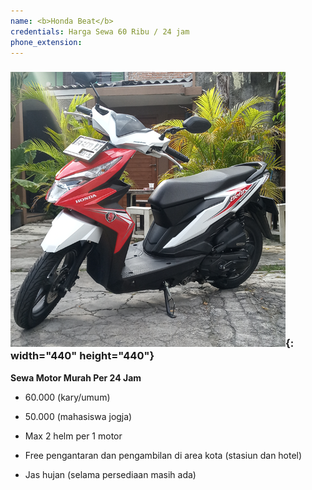 ```yaml
---
name: <b>Honda Beat</b>
credentials: Harga Sewa 60 Ribu / 24 jam
phone_extension:
---
```


### ![](/uploads/fjimg-20191224-145508.png){: width="440" height="440"}&nbsp;

**Sewa Motor Murah Per 24 Jam**

* 60\.000 (kary/umum)

* 50\.000 (mahasiswa jogja)

* Max 2 helm per 1 motor

* Free pengantaran dan pengambilan di area kota (stasiun dan hotel)

* Jas hujan (selama persediaan masih ada)

&nbsp;